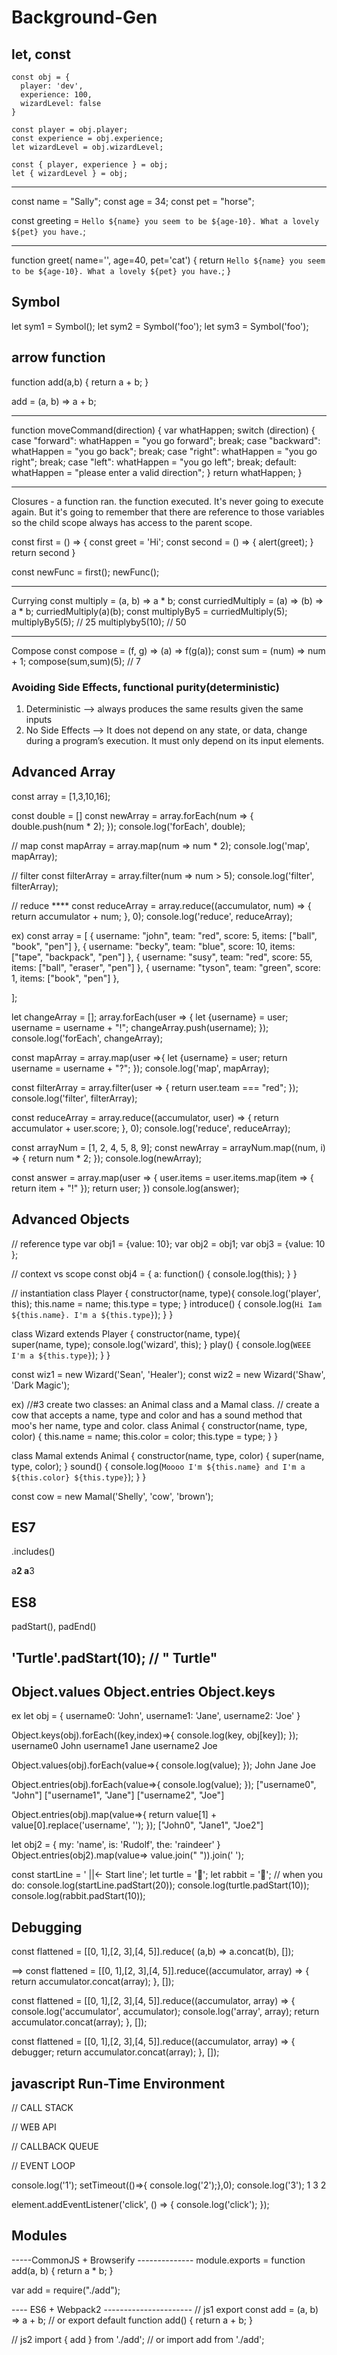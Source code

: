 # Background-Gen
## let, const
```
const obj = {
  player: 'dev',
  experience: 100,
  wizardLevel: false
}

const player = obj.player;
const experience = obj.experience;
let wizardLevel = obj.wizardLevel;

const { player, experience } = obj;
let { wizardLevel } = obj;
```
---------------------------
const name = "Sally";
const age = 34;
const pet = "horse";

const greeting = `Hello ${name} you seem to be ${age-10}. What a lovely ${pet} you have.`;

---------------------------
function greet( name='', age=40, pet='cat') {
  return `Hello ${name} you seem to be ${age-10}. What a lovely ${pet} you have.`;
}

## Symbol

let sym1 = Symbol();
let sym2 = Symbol('foo');
let sym3 = Symbol('foo');

## arrow function

function add(a,b) {
  return a + b;
}

add = (a, b) => a + b;

------------------

function moveCommand(direction) {
  var whatHappen;
  switch (direction) {
    case "forward":
      whatHappen = "you go forward";
      break;
    case "backward":
      whatHappen = "you go back";
      break;
    case "right":
      whatHappen = "you go right";
      break;
    case "left":
      whatHappen = "you go left";
      break;
    default:
      whatHappen = "please enter a valid direction";
  }
  return whatHappen;
}

----------------------
Closures - 
a function ran. the function executed. It's never going to execute again. But it's going to remember that there are reference to those variables so the child scope always has access to the parent scope.

const first = () => {
  const greet = 'Hi';
  const second = () => {
    alert(greet);
  }
  return second
}

const newFunc = first();
newFunc();

------------------------
Currying
const multiply = (a, b) => a * b;
const curriedMultiply = (a) => (b) => a * b;
curriedMultiply(a)(b);
const multiplyBy5 = curriedMultiply(5);
multiplyBy5(5); // 25
multiplyby5(10); // 50

-----------------------
Compose
const compose = (f, g) => (a) => f(g(a));
const sum = (num) => num + 1;
compose(sum,sum)(5); // 7

### Avoiding Side Effects, functional purity(deterministic)
1. Deterministic --> always produces the same results given the same inputs
2. No Side Effects -->  It does not depend on any state, or data, change during a program’s execution. It must only depend on its input elements.

## Advanced Array

const array = [1,3,10,16];

const double = []
const newArray = array.forEach(num => { 
  double.push(num * 2);
});
console.log('forEach', double);

// map
const mapArray = array.map(num => num * 2);
console.log('map', mapArray);

// filter
const filterArray = array.filter(num => num > 5);
console.log('filter', filterArray);

// reduce ****
const reduceArray = array.reduce((accumulator, num) => {
  return accumulator + num;
}, 0);
console.log('reduce', reduceArray);

ex)
const array = [
  {
    username: "john",
    team: "red",
    score: 5,
    items: ["ball", "book", "pen"]
  },
  {
    username: "becky",
    team: "blue",
    score: 10,
    items: ["tape", "backpack", "pen"]
  },
  {
    username: "susy",
    team: "red",
    score: 55,
    items: ["ball", "eraser", "pen"]
  },
  {
    username: "tyson",
    team: "green",
    score: 1,
    items: ["book", "pen"]
  },

];

let changeArray = [];
array.forEach(user => {
  let {username} = user;
  username = username + "!";
  changeArray.push(username);
});
console.log('forEach', changeArray);

const mapArray = array.map(user =>{
  let {username} = user;
  return username = username + "?";
});
console.log('map', mapArray);

const filterArray = array.filter(user => {
  return user.team === "red";
});
console.log('filter', filterArray);

const reduceArray = array.reduce((accumulator, user) => {
  return accumulator + user.score;
}, 0);
console.log('reduce', reduceArray);

const arrayNum = [1, 2, 4, 5, 8, 9];
const newArray = arrayNum.map((num, i) => {
	return num * 2;
});
console.log(newArray);

const answer = array.map(user => {
	user.items = user.items.map(item => {
		return item + "!"
	});
	return user;
})
console.log(answer);

## Advanced Objects

// reference type
var obj1 = {value: 10};
var obj2 = obj1;
var obj3 = {value: 10 };

// context vs scope
const obj4 = {
  a: function() {
    console.log(this);
  }
}

// instantiation
class Player {
  constructor(name, type){
    console.log('player', this);
    this.name = name;
    this.type = type;
  }
  introduce() {
    console.log(`Hi Iam ${this.name}. I'm a ${this.type}`);
  }
}

class Wizard extends Player {
  constructor(name, type){    
    super(name, type);
    console.log('wizard', this);
  }
  play() {
    console.log(`WEEE I'm a ${this.type}`);
  }
}

const wiz1 = new Wizard('Sean', 'Healer');
const wiz2 = new Wizard('Shaw', 'Dark Magic');

ex)
//#3 create two classes: an Animal class and a Mamal class. 
// create a cow that accepts a name, type and color and has a sound method that moo's her name, type and color. 
class Animal {
	constructor(name, type, color) {
		this.name = name;
		this.color = color;
		this.type = type;
	}
}

class Mamal extends Animal {
	constructor(name, type, color) {
		super(name, type, color);
	}
	sound() {
		console.log(`Moooo I'm ${this.name} and I'm a ${this.color} ${this.type}`);
	}
}

const cow = new Mamal('Shelly', 'cow', 'brown');

## ES7

.includes()

a**2
a**3

## ES8

padStart(), padEnd()

'Turtle'.padStart(10); // "    Turtle"
--------------------------------------
Object.values
Object.entries
Object.keys
--------------------------------------
ex
let obj = {
  username0: 'John',
  username1: 'Jane',
  username2: 'Joe'
}

Object.keys(obj).forEach((key,index)=>{
  console.log(key, obj[key]);
});
username0 John
username1 Jane
username2 Joe

Object.values(obj).forEach(value=>{
  console.log(value);
});
John
Jane
Joe

Object.entries(obj).forEach(value=>{
  console.log(value);
});
["username0", "John"]
["username1", "Jane"]
["username2", "Joe"]

Object.entries(obj).map(value=>{
  return value[1] + value[0].replace('username', '');
});
["John0", "Jane1", "Joe2"]

let obj2 = {
  my: 'name',
  is: 'Rudolf',
  the: 'raindeer'
}
Object.entries(obj2).map(value=> value.join(" ")).join(' ');

const startLine = '     ||<- Start line';
let turtle = '🐢';
let rabbit = '🐇';
// when you do:
console.log(startLine.padStart(20));
console.log(turtle.padStart(10));
console.log(rabbit.padStart(10));

## Debugging

const flattened = [[0, 1],[2, 3],[4, 5]].reduce(
  (a,b) => a.concat(b), []);

==>
const flattened = [[0, 1],[2, 3],[4, 5]].reduce((accumulator, array) => {
  return accumulator.concat(array);
}, []);

const flattened = [[0, 1],[2, 3],[4, 5]].reduce((accumulator, array) => {
  console.log('accumulator', accumulator);
  console.log('array', array);
  return accumulator.concat(array);
}, []);

const flattened = [[0, 1],[2, 3],[4, 5]].reduce((accumulator, array) => {
  debugger;
  return accumulator.concat(array);
}, []);

## javascript Run-Time Environment

// CALL STACK

// WEB API

// CALLBACK QUEUE

// EVENT LOOP

console.log('1');
setTimeout(()=>{ console.log('2');},0);
console.log('3');
1
3
2

element.addEventListener('click', () => {
  console.log('click');
});

## Modules

-----CommonJS + Browserify --------------
module.exports = function add(a, b) {
  return a * b;
}

var add = require("./add");

---- ES6 + Webpack2 ----------------------
// js1
export const add = (a, b) => a + b;
// or
export default function add() {
  return a + b;
}

// js2
import { add } from './add';
// or
import add from './add';
